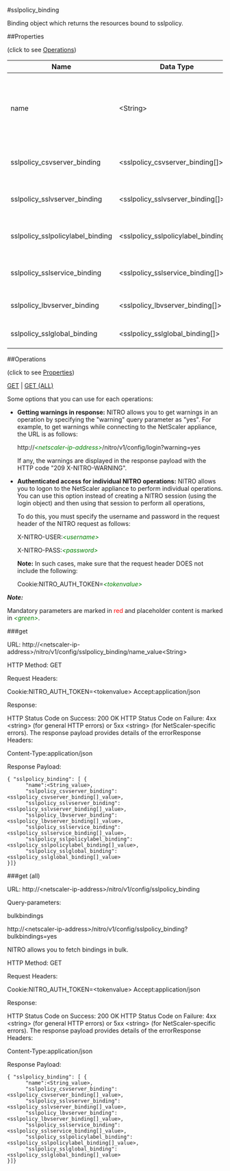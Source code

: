 #sslpolicy_binding

Binding object which returns the resources bound to sslpolicy.


##Properties 
<span>(click to see [Operations](#operations))</span>


<table><thead><tr><th>Name</th><th> Data Type</th><th> Permissions</th><th>Description</th></tr></thead><tbody><tr><td>name</td><td>&lt;String></td><td>Read-write</td><td>Name of the SSL policy for which to display detailed information.&lt;br>Minimum length = 1</td><tr><tr><td>sslpolicy_csvserver_binding</td><td>&lt;sslpolicy_csvserver_binding[]></td><td>Read-only</td><td>csvserver that can be bound to sslpolicy.</td><tr><tr><td>sslpolicy_sslvserver_binding</td><td>&lt;sslpolicy_sslvserver_binding[]></td><td>Read-only</td><td>sslvserver that can be bound to sslpolicy.</td><tr><tr><td>sslpolicy_sslpolicylabel_binding</td><td>&lt;sslpolicy_sslpolicylabel_binding[]></td><td>Read-only</td><td>sslpolicylabel that can be bound to sslpolicy.</td><tr><tr><td>sslpolicy_sslservice_binding</td><td>&lt;sslpolicy_sslservice_binding[]></td><td>Read-only</td><td>sslservice that can be bound to sslpolicy.</td><tr><tr><td>sslpolicy_lbvserver_binding</td><td>&lt;sslpolicy_lbvserver_binding[]></td><td>Read-only</td><td>lbvserver that can be bound to sslpolicy.</td><tr><tr><td>sslpolicy_sslglobal_binding</td><td>&lt;sslpolicy_sslglobal_binding[]></td><td>Read-only</td><td>sslglobal that can be bound to sslpolicy.</td><tr></tbody></table>
##Operations 
<span>(click to see [Properties](#properties))</span>


[GET](#get) | [GET (ALL)](#get-(all))


Some options that you can use for each operations:
<ul><li><p><b>Getting warnings in response:</b> NITRO allows you to get warnings in an operation by specifying the "warning" query parameter as "yes". For example, to get warnings while connecting to the NetScaler appliance, the URL is as follows:</p><p>http://<span style="color:green;font-style:italic;">&lt;netscaler-ip-address&gt;</span>/nitro/v1/config/login?warning=yes</p><p>If any, the warnings are displayed in the response payload with the HTTP code "209 X-NITRO-WARNING".</p></li><li><p><b>Authenticated access for individual NITRO operations:</b> NITRO allows you to logon to the NetScaler appliance to perform individual operations. You can use this option instead of creating a NITRO session (using the login object) and then using that session to perform all operations,</p><p>To do this, you must specify the username and password in the request header of the NITRO request as follows:</p><p>X-NITRO-USER:<span style="color:green;font-style:italic;">&lt;username&gt;</span></p><p>X-NITRO-PASS:<span style="color:green;font-style:italic;">&lt;password&gt;</span></p><p><b>Note:</b> In such cases, make sure that the request header DOES not include the following:</p><p>Cookie:NITRO_AUTH_TOKEN=<span style="color:green;font-style:italic;">&lt;tokenvalue&gt;</span></p></li></ul>



***Note:*** 
Mandatory parameters are marked in <span style="color:#FF0000;">red</span> and placeholder content is marked in <span style="color:green;font-style:italic">&lt;green&gt;</span>.

###get



URL: http://&lt;netscaler-ip-address&gt;/nitro/v1/config/sslpolicy_binding/name_value&lt;String&gt;
HTTP Method: GET
Request Headers:

Cookie:NITRO_AUTH_TOKEN=&lt;tokenvalue&gt;Accept:application/json

Response:
HTTP Status Code on Success: 200 OKHTTP Status Code on Failure: 4xx &lt;string&gt; (for general HTTP errors) or 5xx &lt;string&gt; (for NetScaler-specific errors). The response payload provides details of the errorResponse Headers:

Content-Type:application/json

Response Payload: ```{ "sslpolicy_binding": [ {      "name":<String_value>,      "sslpolicy_csvserver_binding":<sslpolicy_csvserver_binding[]_value>,      "sslpolicy_sslvserver_binding":<sslpolicy_sslvserver_binding[]_value>,      "sslpolicy_lbvserver_binding":<sslpolicy_lbvserver_binding[]_value>,      "sslpolicy_sslservice_binding":<sslpolicy_sslservice_binding[]_value>,      "sslpolicy_sslpolicylabel_binding":<sslpolicy_sslpolicylabel_binding[]_value>,      "sslpolicy_sslglobal_binding":<sslpolicy_sslglobal_binding[]_value>}]}```



###get (all)



URL: http://&lt;netscaler-ip-address&gt;/nitro/v1/config/sslpolicy_binding
Query-parameters:
bulkbindings
http://&lt;netscaler-ip-address&gt;/nitro/v1/config/sslpolicy_binding?bulkbindings=yes
NITRO allows you to fetch bindings in bulk.



HTTP Method: GET
Request Headers:

Cookie:NITRO_AUTH_TOKEN=&lt;tokenvalue&gt;Accept:application/json

Response:
HTTP Status Code on Success: 200 OKHTTP Status Code on Failure: 4xx &lt;string&gt; (for general HTTP errors) or 5xx &lt;string&gt; (for NetScaler-specific errors). The response payload provides details of the errorResponse Headers:

Content-Type:application/json

Response Payload: ```{ "sslpolicy_binding": [ {      "name":<String_value>,      "sslpolicy_csvserver_binding":<sslpolicy_csvserver_binding[]_value>,      "sslpolicy_sslvserver_binding":<sslpolicy_sslvserver_binding[]_value>,      "sslpolicy_lbvserver_binding":<sslpolicy_lbvserver_binding[]_value>,      "sslpolicy_sslservice_binding":<sslpolicy_sslservice_binding[]_value>,      "sslpolicy_sslpolicylabel_binding":<sslpolicy_sslpolicylabel_binding[]_value>,      "sslpolicy_sslglobal_binding":<sslpolicy_sslglobal_binding[]_value>}]}```



